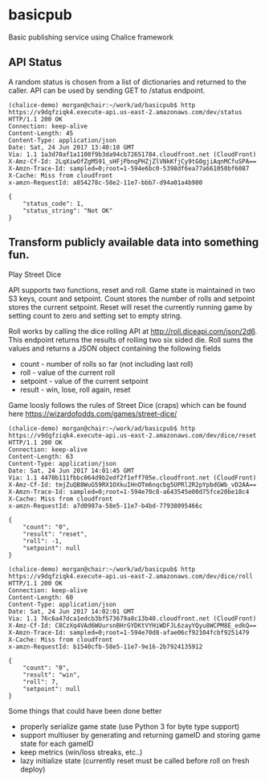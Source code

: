 # basicpub
Basic publishing service using Chalice framework

## API Status
A random status is chosen from a list of dictionaries and returned to the caller. API can be used by sending GET to /status endpoint.

```
(chalice-demo) morgan@chair:~/work/ad/basicpub$ http https://v9dqfziqk4.execute-api.us-east-2.amazonaws.com/dev/status
HTTP/1.1 200 OK
Connection: keep-alive
Content-Length: 45
Content-Type: application/json
Date: Sat, 24 Jun 2017 13:40:18 GMT
Via: 1.1 1a3d70af1a1100f9b3da94cb72651784.cloudfront.net (CloudFront)
X-Amz-Cf-Id: 2LqXiwOfZgM591_sHFjPbnqPHZjZlVNkKfjCy9tG0gjiAqnMCfuSPA==
X-Amzn-Trace-Id: sampled=0;root=1-594e6bc0-5398df6ea77a661050bf6087
X-Cache: Miss from cloudfront
x-amzn-RequestId: a854278c-58e2-11e7-bbb7-d94a01a4b900

{
    "status_code": 1, 
    "status_string": "Not OK"
}
```
## Transform publicly available data into something fun.
Play Street Dice

API supports two functions, reset and roll. Game state is maintained in two S3 keys, count and setpoint. Count stores the number of rolls and setpoint stores the current setpoint. Reset will reset the currently running game by setting count to zero and setting set to empty string.

Roll works by calling the dice rolling API at http://roll.diceapi.com/json/2d6. This endpoint returns the results of rolling two six sided die. Roll sums the values and returns a JSON object containing the following fields
* count - number of rolls so far (not including last roll)
* roll - value of the current roll
* setpoint - value of the current setpoint
* result - win, lose, roll again, reset

Game loosly follows the rules of Street Dice (craps) which can be found here
https://wizardofodds.com/games/street-dice/

```
(chalice-demo) morgan@chair:~/work/ad/basicpub$ http https://v9dqfziqk4.execute-api.us-east-2.amazonaws.com/dev/dice/reset
HTTP/1.1 200 OK
Connection: keep-alive
Content-Length: 63
Content-Type: application/json
Date: Sat, 24 Jun 2017 14:01:45 GMT
Via: 1.1 4470b111fbbc064d9b2edf2f1eff705e.cloudfront.net (CloudFront)
X-Amz-Cf-Id: tmjZuQB8WuG59RX1OXkuIHnOTm6nqcbg5UPRl2R2pYpbdGWb_vD2AA==
X-Amzn-Trace-Id: sampled=0;root=1-594e70c8-a643545e00d75fce20be18c4
X-Cache: Miss from cloudfront
x-amzn-RequestId: a7d0987a-58e5-11e7-b4bd-77938095466c

{
    "count": "0", 
    "result": "reset", 
    "roll": -1, 
    "setpoint": null
}

(chalice-demo) morgan@chair:~/work/ad/basicpub$ http https://v9dqfziqk4.execute-api.us-east-2.amazonaws.com/dev/dice/roll
HTTP/1.1 200 OK
Connection: keep-alive
Content-Length: 60
Content-Type: application/json
Date: Sat, 24 Jun 2017 14:02:01 GMT
Via: 1.1 76c6a47dca1edcb3bf573679a8c13b40.cloudfront.net (CloudFront)
X-Amz-Cf-Id: C8CzXq4VAd6WUursnBHrGYDKtVYHiWDFJL6zayYQyu8WCPM8E_edkQ==
X-Amzn-Trace-Id: sampled=0;root=1-594e70d8-afae06cf92104fcbf9251479
X-Cache: Miss from cloudfront
x-amzn-RequestId: b1540cfb-58e5-11e7-9e16-2b7924135912

{
    "count": "0", 
    "result": "win", 
    "roll": 7, 
    "setpoint": null
}
```


Some things that could have been done better
* properly serialize game state (use Python 3 for byte type support)
* support multiuser by generating and returning gameID and storing game state for each gameID
* keep metrics (win/loss streaks, etc..)
* lazy initialize state (currently reset must be called before roll on fresh deploy)

